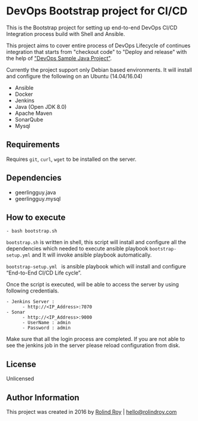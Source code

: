 # DevOps Bootstrap project for CI/CD
This is the Bootstrap project for setting up end-to-end DevOps CI/CD Integration process build with Shell and Ansible.

This project aims to cover entire process of DevOps Lifecycle of continues integration that starts from "checkout code" to "Deploy and release" with the help of ["DevOps Sample Java Project"](https://github.com/rolindroy/devops-ci-deployment). 


Currently the project support only Debian based environments. 
It will install and configure the following on an Ubuntu (14.04/16.04)

  
  - Ansible
  - Docker
  - Jenkins
  - Java (Open JDK 8.0)
  - Apache Maven
  - SonarQube
  - Mysql


## Requirements

Requires `git`, `curl`, `wget` to be installed on the server.


## Dependencies

  - geerlingguy.java
  - geerlingguy.mysql

## How to execute

    - bash bootstrap.sh
  `bootstrap.sh` is written in shell, this script will install and configure all the dependencies which needed to execute ansible  playbook `bootstrap-setup.yml` and It will invoke ansible playbook automatically.
  
  `bootstrap-setup.yml ` is ansible playbook which will install and configure “End-to-End CI/CD Life cycle”.
  
  Once the script is executed, will be able to access the server by using following credentials.
   
    - Jenkins Server : 					
	      - http://<IP_Address>:7070							
    - Sonar					
	      - http://<IP_Address>:9000		
	      - UserName : admin			
	      - Password : admin
	      
  Make sure that all the login process are completed. If you are not able to see the jenkins job in the server please reload configuration from disk.
  
## License

Unlicensed

## Author Information

This project was created in 2016 by [Rolind Roy](http://rolindroy.com) | hello@rolindroy.com

